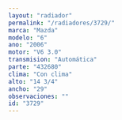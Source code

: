 ```yaml
---
layout: "radiador"
permalink: "/radiadores/3729/"
marca: "Mazda"
modelo: "6"
ano: "2006"
motor: "V6 3.0"
transmision: "Automática"
parte: "432680"
clima: "Con clima"
alto: "14 3/4"
ancho: "29"
observaciones: ""
id: "3729"
---
```



